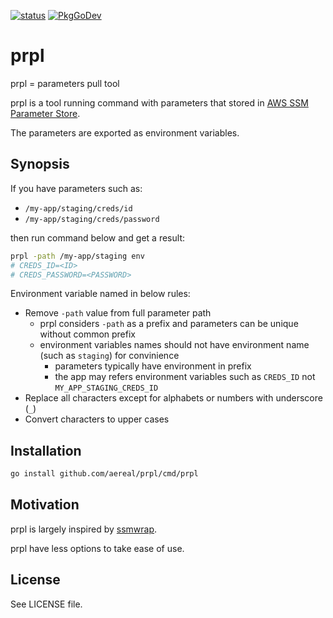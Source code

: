 [![status][ci-status-badge]][ci-status]
[![PkgGoDev][pkg-go-dev-badge]][pkg-go-dev]

# prpl

prpl = parameters pull tool

prpl is a tool running command with parameters that stored in [AWS SSM Parameter Store][aws-ssm-param-store].

The parameters are exported as environment variables.

## Synopsis

If you have parameters such as:

- `/my-app/staging/creds/id`
- `/my-app/staging/creds/password`

then run command below and get a result:

```sh
prpl -path /my-app/staging env
# CREDS_ID=<ID>
# CREDS_PASSWORD=<PASSWORD>
```

Environment variable named in below rules:

- Remove `-path` value from full parameter path
  - prpl considers `-path` as a prefix and parameters can be unique without common prefix
  - environment variables names should not have environment name (such as `staging`) for convinience
    - parameters typically have environment in prefix
    - the app may refers environment variables such as `CREDS_ID` not `MY_APP_STAGING_CREDS_ID`
- Replace all characters except for alphabets or numbers with underscore (`_`)
- Convert characters to upper cases

## Installation

```sh
go install github.com/aereal/prpl/cmd/prpl
```

## Motivation

prpl is largely inspired by [ssmwrap][ssmwrap].

prpl have less options to take ease of use.

## License

See LICENSE file.

[pkg-go-dev]: https://pkg.go.dev/github.com/aereal/prpl
[pkg-go-dev-badge]: https://pkg.go.dev/badge/aereal/prpl
[ci-status-badge]: https://github.com/aereal/prpl/workflows/CI/badge.svg?branch=main
[ci-status]: https://github.com/aereal/prpl/actions/workflows/CI
[aws-ssm-param-store]: https://docs.aws.amazon.com/systems-manager/latest/userguide/systems-manager-parameter-store.html
[ssmwrap]: https://github.com/handlename/ssmwrap
